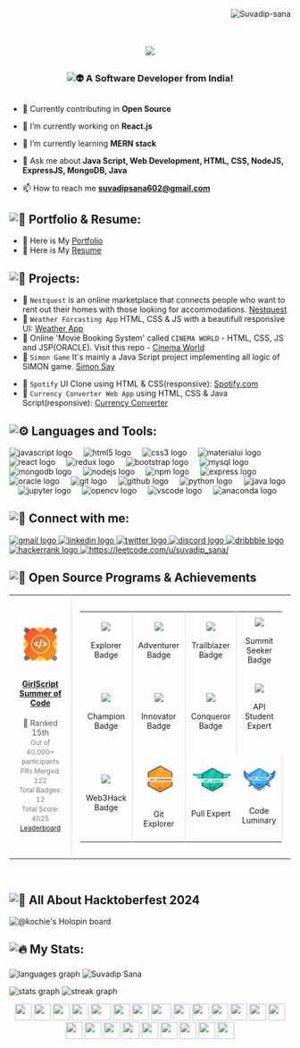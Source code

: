 <!--![MasterHead](https://user-images.githubusercontent.com/74038190/241765440-80728820-e06b-4f96-9c9e-9df46f0cc0a5.gif)
![MasterHead](cover1.gif) -->
<!-- <img align="center" height="180" width="100%" src="cover1.gif"  /> -->


<p align="right"> <img src="https://komarev.com/ghpvc/?username=Suvadip-sana&label=Profile%20views&color=0e75b6&style=flat" alt="Suvadip-sana" /> </p>

<h1 align="center">
    <img src="https://readme-typing-svg.herokuapp.com/?font=Righteous&size=35&center=true&vCenter=true&width=800&height=70&duration=4000&lines=Hi+There!+👋;+I'm+Suvadip+Sana!;" />
</h1>

<!-- <h3 align="center">A passionate web developer from India</h3> -->
<h3 align="center"><img src="https://fonts.gstatic.com/s/e/notoemoji/latest/1f47d/512.gif" alt="👽" width="32" height="32"> A Software Developer from India!</h3>

##
- 🌟 Currently contributing in **Open Source**
    
- 🔭 I’m currently working on **React.js**

- 🌱 I’m currently learning **MERN stack**

- 💬 Ask me about **Java Script, Web Development, HTML, CSS, NodeJS, ExpressJS, MongoDB, Java**

- 📫 How to reach me **suvadipsana602@gmail.com**

##
<h2 aliggn="left"><img src="https://fonts.gstatic.com/s/e/notoemoji/latest/1f3c1/512.gif" alt="🏁" width="32" height="32"> Portfolio & Resume: </h2>

- 📌  Here is My [Portfolio](https://suvadip-sana.github.io/portfolio/)
- 📌  Here is My [Resume](https://drive.google.com/file/d/1DWyYHbGcwnlRk9syYkdZ0HMUkbTuinsc/view)

 ##
 <h2 align="left"><img src="https://fonts.gstatic.com/s/e/notoemoji/latest/1f48e/512.gif" alt="💎" width="32" height="32">  Projects:</h2>
 
- 📌  `Nestquest` is an online marketplace that connects people who want to rent out their homes with those looking for accommodations. [Nestquest](https://nestquest-4ik5.onrender.com/)
- 📌  `Weather Forcasting App` HTML, CSS & JS with a beautifull responsive UI: [Weather App](https://suvadip-sana.github.io/weather_app_2.O/)
- 📌  Online 'Movie Booking System' called `CINEMA WORLD` - HTML, CSS, JS and JSP(ORACLE). Visit this repo - [Cinema World](https://github.com/Suvadip-sana/Cinema-World)
- 📌  `Simon Game` It's mainly a Java Script project implementing all logic of SIMON game. [Simon Say](https://suvadip-sana.github.io/Simon-Say-Game/)
 <!-- - 📌  `Amazon` UI Clone using HTML & CSS(amazon.com): [Amazon.com](https://suvadip-sana.github.io/AMAZON-clone/) -->
- 📌  `Spotify` UI Clone using HTML & CSS(responsive): [Spotify.com](https://suvadip-sana.github.io/Spotify-clone/) 
- 📌  `Currency Converter Web App` using HTML, CSS & Java Script(responsive): [Currency Converter](https://suvadip-sana.github.io/Currency-Converter/)


## 
<h2 align="left"><img src="https://fonts.gstatic.com/s/e/notoemoji/latest/2699_fe0f/512.gif" alt="⚙" width="32" height="32">  Languages and Tools:</h2>

<div align="left">
  <img src="https://cdn.jsdelivr.net/gh/devicons/devicon/icons/javascript/javascript-original.svg" height="40" alt="javascript logo"  />
  <img width="12" />
  <img src="https://cdn.jsdelivr.net/gh/devicons/devicon/icons/html5/html5-original.svg" height="40" alt="html5 logo"  />
  <img width="12" />
  <img src="https://cdn.jsdelivr.net/gh/devicons/devicon/icons/css3/css3-original.svg" height="40" alt="css3 logo"  />
  <img width="12" />
  <img src="https://cdn.jsdelivr.net/gh/devicons/devicon/icons/materialui/materialui-original.svg" height="40" alt="materialui logo"  />
  <img width="12" />
  <img src="https://cdn.jsdelivr.net/gh/devicons/devicon/icons/react/react-original.svg" height="40" alt="react logo"  />
  <img width="12" />
  <img src="https://cdn.jsdelivr.net/gh/devicons/devicon/icons/redux/redux-original.svg" height="40" alt="redux logo"  />
  <img width="12" />
  <img src="https://cdn.jsdelivr.net/gh/devicons/devicon/icons/bootstrap/bootstrap-original.svg" height="40" alt="bootstrap logo"  />
  <img width="12" />
  <img src="https://cdn.jsdelivr.net/gh/devicons/devicon/icons/mysql/mysql-original.svg" height="40" alt="mysql logo"  />
  <img width="12" />
  <img src="https://cdn.jsdelivr.net/gh/devicons/devicon/icons/mongodb/mongodb-original.svg" height="40" alt="mongodb logo"  />
  <img width="12" />
  <img src="https://cdn.jsdelivr.net/gh/devicons/devicon/icons/nodejs/nodejs-original.svg" height="40" alt="nodejs logo"  />
  <img width="12" />
  <img src="https://cdn.jsdelivr.net/gh/devicons/devicon/icons/npm/npm-original-wordmark.svg" height="40" alt="npm logo"  />
  <img width="12" />
  <img src="https://cdn.jsdelivr.net/gh/devicons/devicon/icons/express/express-original.svg" height="40" alt="express logo"  />
  <img width="12" />
  <img src="https://cdn.jsdelivr.net/gh/devicons/devicon/icons/oracle/oracle-original.svg" height="40" alt="oracle logo"  />
  <img width="12" />
  <img src="https://cdn.jsdelivr.net/gh/devicons/devicon/icons/git/git-original.svg" height="40" alt="git logo"  />
  <img width="12" />
  <img src="https://cdn.jsdelivr.net/gh/devicons/devicon/icons/github/github-original.svg" height="40" alt="github logo"  />
  <img width="12" />
  <img src="https://cdn.jsdelivr.net/gh/devicons/devicon/icons/python/python-original.svg" height="40" alt="python logo"  />
  <img width="12" />
  <img src="https://cdn.jsdelivr.net/gh/devicons/devicon/icons/java/java-original.svg" height="40" alt="java logo"  />
  <img width="12" />
  <img src="https://cdn.jsdelivr.net/gh/devicons/devicon/icons/jupyter/jupyter-original.svg" height="40" alt="jupyter logo"  />
  <img width="12" />
<!--   <img src="https://cdn.jsdelivr.net/gh/devicons/devicon/icons/linux/linux-original.svg" height="40" alt="linux logo"  />
  <img width="12" /> -->
  <img src="https://cdn.jsdelivr.net/gh/devicons/devicon/icons/opencv/opencv-original.svg" height="40" alt="opencv logo"  />
  <img width="12" />
  <img src="https://cdn.jsdelivr.net/gh/devicons/devicon/icons/vscode/vscode-original.svg" height="40" alt="vscode logo"  />
  <img width="12" />
  <img src="https://cdn.jsdelivr.net/gh/devicons/devicon/icons/anaconda/anaconda-original.svg" height="40" alt="anaconda logo"  />
  <img width="12" />
  
<!--   <img src="https://cdn.jsdelivr.net/gh/devicons/devicon/icons/intellij/intellij-original.svg" height="50" alt="intellij logo"  /> -->
</div>

##

<h2 align="left"><img src="https://fonts.gstatic.com/s/e/notoemoji/latest/1f680/512.gif" alt="🚀" width="32" height="32"> Connect with me:</h2>

<!--
<div align="center">
  <a href="https://www.linkedin.com/in/suvadip-sana-b07a14243/" target="_main">
    <img src="https://img.shields.io/static/v1?message=LinkedIn&logo=linkedin&label=&color=0077B5&logoColor=white&labelColor=&style=for-the-badge" height="35" alt="linkedin logo"  />
  </a>
  <a href="https://twitter.com/suvadipsana2" target="_main">
    <img src="https://img.shields.io/static/v1?message=Twitter&logo=twitter&label=&color=1DA1F2&logoColor=white&labelColor=&style=for-the-badge" height="35" alt="twitter logo"  />
  </a>
</div>
-->

<div align="left">
  
  <a href="mailto:suvadipsana602@gmail.com" target="_blank" >
    <img src="https://raw.githubusercontent.com/maurodesouza/profile-readme-generator/master/src/assets/icons/social/gmail/default.svg" width="52" height="40" alt="gmail logo"  />
  </a>
  <a href="https://www.linkedin.com/in/suvadip-sana-b07a14243/" target="_main">
    <img src="https://raw.githubusercontent.com/maurodesouza/profile-readme-generator/master/src/assets/icons/social/linkedin/default.svg" width="52" height="40" alt="linkedin logo"  />
  </a>
  <a href="https://twitter.com/SuvadipSana2" target="_blank">
    <img src="https://raw.githubusercontent.com/maurodesouza/profile-readme-generator/master/src/assets/icons/social/twitter/default.svg" width="52" height="40" alt="twitter logo"  />
  </a>
  <a href="https://discordapp.com/users/aquassuva8311/ " target="_blank">
    <img src="https://raw.githubusercontent.com/maurodesouza/profile-readme-generator/master/src/assets/icons/social/discord/default.svg" width="52" height="40" alt="discord logo"  />
  </a>
  <a href="https://dribbble.com/Alphabay" target="_blank">
    <img src="https://raw.githubusercontent.com/maurodesouza/profile-readme-generator/master/src/assets/icons/social/dribbble/default.svg" width="52" height="40" alt="dribbble logo"  />
  </a>
  <a href="https://www.hackerrank.com/profile/suvadipsana602" target="_blank">
    <img src="https://raw.githubusercontent.com/maurodesouza/profile-readme-generator/master/src/assets/icons/social/hackerrank/default.svg" width="52" height="40" alt="hackerrank logo"  />
  </a>
  <a href="https://www.leetcode.com/u/suvadip_sana/" target="blank">
      <img src="https://raw.githubusercontent.com/rahuldkjain/github-profile-readme-generator/master/src/images/icons/Social/leet-code.svg" alt="https://leetcode.com/u/suvadip_sana/"height="30" width="40" />
  </a>
</div>

##
<h2><img src="https://fonts.gstatic.com/s/e/notoemoji/latest/1f31f/512.gif" alt="🌟" width="32" height="32"> Open Source Programs & Achievements</h2>

<div align="center">
  <table>
    <tr align="center">
      <td style="border-right: 1px solid #dddddd; padding: 15px;" valign="center" width="50%">
        <a href="">
          <img src="https://github.com/Suvadip-sana/Suvadip-sana/blob/main/gssoc.png" alt="GirlScript Summer of Code" width="120" />
          <br>
          <h4>GirlScript Summer of Code</h4>
        </a>
        <span style="font-size: 14px; color: #555555;">🏅 Ranked 15th</span>
        <br>
        <span style="font-size: 12px; color: #777777;">
	  Out of 40,000+ participants<br>
          PRs Merged: 122<br>
          Total Badges: 12<br>
          Total Score: 4025<br>
<!-- 	  Leaderboard: [Leaderboard](https://gssoc.girlscript.tech/leaderboard?year=2024Extd)  -->
	  <a href="https://gssoc.girlscript.tech/leaderboard?year=2024Extd">Leaderboard</a>
        </span>
      </td>
      <td style="padding: 15px;" valign="top" width="50%">
        <table>
          <tr align="center">
            <td style="border-right: 1px solid #dddddd; padding: 10px;" width="100">
              <img src="https://raw.githubusercontent.com/GSSoC24/Postman-Challenge/main/docs/assets/1.png" width="80px" />
              <br>
              <p>Explorer Badge</p>
            </td>
            <td style="border-right: 1px solid #dddddd; padding: 10px;" width="100">
              <img src="https://raw.githubusercontent.com/GSSoC24/Postman-Challenge/main/docs/assets/2.png" width="80px"/>
              <br>
              <p>Adventurer Badge</p>
            </td>
            <td style="border-right: 1px solid #dddddd; padding: 10px;" width="100">
                <img src="https://raw.githubusercontent.com/GSSoC24/Postman-Challenge/main/docs/assets/3.png" width="80px"/>
              <br>
	      <p>Trailblazer Badge</p>
            </td>
            <td style="padding: 10px;" width="100">
              <img src="https://raw.githubusercontent.com/GSSoC24/Postman-Challenge/main/docs/assets/4.png" width="80px"/>
              <br>
	      <p>Summit Seeker Badge</p>
            </td>
          </tr>
          <tr align="center">
            <td style="border-right: 1px solid #dddddd; padding: 10px;" width="100">
              <img src="https://raw.githubusercontent.com/GSSoC24/Postman-Challenge/main/docs/assets/5.png" width="80px"/>
              <br>
	      <p>Champion Badge</p>
            </td>
            <td style="border-right: 1px solid #dddddd; padding: 10px;" width="100">
              <img src="https://raw.githubusercontent.com/GSSoC24/Postman-Challenge/main/docs/assets/6.png" width="80px"/>
              <br>
              <p>Innovator Badge</p>
            </td>
            <td style="border-right: 1px solid #dddddd; padding: 10px;" width="100">
              <img src="https://raw.githubusercontent.com/GSSoC24/Postman-Challenge/main/docs/assets/7.png" width="80px"/>
              <br>
              <p>Conqueror Badge</p>
            </td>
            <td style="padding: 10px;" width="100">
              <img src="https://raw.githubusercontent.com/GSSoC24/Postman-Challenge/main/docs/assets/Postman%20White.png" width="80px"/>
              <br>
              <p>API Student Expert</p>
              <br>
            </td>
          </tr>
	  <tr align="center">
            <td style="border-right: 1px solid #dddddd; padding: 10px;" width="100">
              <img src="https://raw.githubusercontent.com/GSSoC24/Hack-Web3Conf/refs/heads/main/assets/Hack-Web3Conf%202024%20Badge%20(2).png" width="80px"/>
              <br>
              <p>Web3Hack Badge</p>
            </td>
            <td style="border-right: 1px solid #dddddd; padding: 10px;" width="100">
               <img src="https://raw.githubusercontent.com/GSSoC24/Contributor/refs/heads/main/assets/Git%20Explorer.png" width="80px"/>
              <br>
              <p>Git Explorer</p>
            </td>
            <td style="padding: 10px;" width="100">
              <img src="https://raw.githubusercontent.com/GSSoC24/Contributor/refs/heads/main/assets/Pull%20Expert.png" width="80px"/>
              <br>
              <p>Pull Expert</p>
              <br>
            </td>
	    <td style="border-right: 1px solid #dddddd; padding: 10px;" width="100">
              <img src="https://raw.githubusercontent.com/GSSoC24/Contributor/refs/heads/main/assets/Code%20Luminary.png" width="80px"/>
              <br>
              <p>Code Luminary</p>
            </td>
          </tr>
        </table>
      </td>
    </tr>
  </table>
</div>

<br>


<h2 align="left"><img src="https://fonts.gstatic.com/s/e/notoemoji/latest/1f389/512.gif" alt="🎉" width="32" height="32"> All About Hacktoberfest 2024 </h2>
<div>
    <!-- [![An image of @suvadipsana's Holopin badges, which is a link to view their full Holopin profile](https://holopin.me/suvadipsana)](https://holopin.io/@suvadipsana) -->
     <img src="https://holopin.me/suvadipsana" alt="@kochie's Holopin board" height="200"/>
</div>

##

<h2 align="left"><img src="https://fonts.gstatic.com/s/e/notoemoji/latest/1f525/512.gif" alt="🔥" width="32" height="32"> My Stats:</h2>

###

<div align="left">
 <p>  
  <img src="https://github-readme-stats.vercel.app/api/top-langs/?username=Suvadip-sana&size_weight=0.5&count_weight=0.5&layout=compact&locale=en&hide_title=false&card_width=420&langs_count=6&theme=github_dark&hide_border=true&order=2" height="160" alt="languages graph"  />
<!--      <img align="center" src="https://github-readme-stats.vercel.app/api?username=Suvadip-sana&show_icons=true&locale=en" alt="Suvadip-sana" /> -->
  <img src="https://github-contributor-stats.vercel.app/api?username=Suvadip-sana&layout=compact&limit=4&theme=github_dark&hide_border=true&combine_all_yearly_contributions=true" alt="Suvadip Sana" height="180" />
</p>
 <p>
  <img src = "https://github-readme-stats.vercel.app/api?username=Suvadip-sana&hide_title=false&hide_rank=false&show_icons=true&include_all_commits=false&count_private=true&disable_animations=false&theme=github_dark&hide_border=true&card_width=220" height="160" alt="stats graph""/>
 <img src="https://streak-stats.demolab.com?user=Suvadip-sana&locale=en&mode=weekly&theme=github_dark&hide_border=true&border_radius=5&order=3&card_width=383" height="180" alt="streak graph"  />
 </p>
</div>

<!--
###
![footer](https://capsule-render.vercel.app/api?type=waving&color=gradient&customColorList=14,21&height=82&section=footer)
###
-->

<div align="center">
    <img src="https://cultofthepartyparrot.com/parrots/hd/mustacheparrot.gif" width="30" height="30"/>
    <img src="https://cultofthepartyparrot.com/parrots/hd/githubparrot.gif" width="30" height="30"/>
    <img src="https://cultofthepartyparrot.com/flags/hd/indiaparrot.gif" width="30" height="30"/>
    <img src="https://cultofthepartyparrot.com/parrots/hd/hypnoparrotdark.gif" width="30" height="30"/>
    <img src="https://cultofthepartyparrot.com/parrots/asyncparrot.gif" width="36" height="30"/>
    <img src="https://cultofthepartyparrot.com/parrots/hd/jumpingparrot.gif" width="30" height="30"/>
    <img src="https://cultofthepartyparrot.com/parrots/hd/60fpsparrot.gif" width="30" height="30"/>
    <img src="https://cultofthepartyparrot.com/parrots/fixparrot.gif" width="36" height="30"/>
    <img src="https://cultofthepartyparrot.com/parrots/hd/opensourceparrot.gif" width="30" height="30"/>
    <img src="https://cultofthepartyparrot.com/parrots/hd/dealwithitnowparrot.gif" width="30" height="30"/>
    <img src="https://cultofthepartyparrot.com/parrots/hd/hypnoparrotlight.gif" width="30" height="30"/>
    <img src="https://cultofthepartyparrot.com/parrots/databaseparrot.gif" width="30" height="30"/>
    <img src="https://cultofthepartyparrot.com/parrots/slomoparrot.gif" width="30" height="30"/>
    <img src="https://cultofthepartyparrot.com/parrots/hd/laptop_parrot.gif" width="30" height="30"/>
    <img src="https://cultofthepartyparrot.com/parrots/hd/spinningparrot.gif" width="30" height="30"/>
    <img src="https://cultofthepartyparrot.com/parrots/hd/levitationparrot.gif" width="30" height="30"/>
    <img src="https://cultofthepartyparrot.com/parrots/hd/meldparrot.gif" width="30" height="30"/>
    <img src="https://cultofthepartyparrot.com/parrots/hd/footballparrot.gif" width="30" height="30"/>
    <img src="https://cultofthepartyparrot.com/parrots/hd/moonwalkingparrot.gif" width="30" height="30"/>
    <img src="https://cultofthepartyparrot.com/parrots/hd/stableparrot.gif" width="30" height="30"/>
    <img src="https://cultofthepartyparrot.com/parrots/hd/scienceparrot.gif" width="30" height="30"/>
    <img src="https://cultofthepartyparrot.com/parrots/hd/pirateparrot.gif" width="30" height="30"/>
    <img src="https://cultofthepartyparrot.com/parrots/hd/illuminatiparrot.gif" width="30" height="30"/>
</div>







